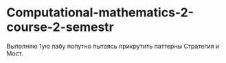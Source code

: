 # Computational-mathematics-2-course-2-semestr

Выполняю 1ую лабу попутно пытаясь прикрутить паттерны Стратегия и Мост.
